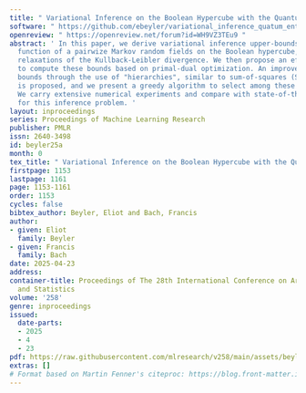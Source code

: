 ```yaml
---
title: " Variational Inference on the Boolean Hypercube with the Quantum Entropy "
software: " https://github.com/ebeyler/variational_inference_quatum_entropy "
openreview: " https://openreview.net/forum?id=WH9VZ3TEu9 "
abstract: ' In this paper, we derive variational inference upper-bounds on the log-partition
  function of a pairwize Markov random fields on the Boolean hypercube, based on quantum
  relaxations of the Kullback-Leibler divergence. We then propose an efficient algorithm
  to compute these bounds based on primal-dual optimization. An improvement of these
  bounds through the use of "hierarchies", similar to sum-of-squares (SoS) hierarchies
  is proposed, and we present a greedy algorithm to select among these relaxations.
  We carry extensive numerical experiments and compare with state-of-the-art methods
  for this inference problem. '
layout: inproceedings
series: Proceedings of Machine Learning Research
publisher: PMLR
issn: 2640-3498
id: beyler25a
month: 0
tex_title: " Variational Inference on the Boolean Hypercube with the Quantum Entropy "
firstpage: 1153
lastpage: 1161
page: 1153-1161
order: 1153
cycles: false
bibtex_author: Beyler, Eliot and Bach, Francis
author:
- given: Eliot
  family: Beyler
- given: Francis
  family: Bach
date: 2025-04-23
address:
container-title: Proceedings of The 28th International Conference on Artificial Intelligence
  and Statistics
volume: '258'
genre: inproceedings
issued:
  date-parts:
  - 2025
  - 4
  - 23
pdf: https://raw.githubusercontent.com/mlresearch/v258/main/assets/beyler25a/beyler25a.pdf
extras: []
# Format based on Martin Fenner's citeproc: https://blog.front-matter.io/posts/citeproc-yaml-for-bibliographies/
---
```

